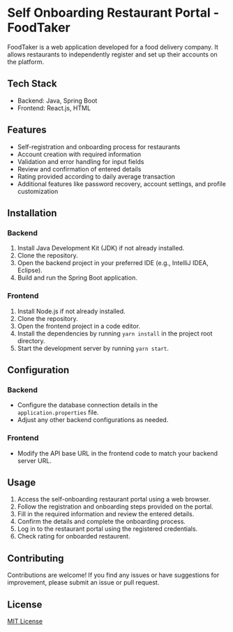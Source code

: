 # Self Onboarding Restaurant Portal -FoodTaker

FoodTaker is a web application developed for a food delivery company. It allows restaurants to independently register and set up their accounts on the platform.

## Tech Stack

- Backend: Java, Spring Boot
- Frontend: React.js, HTML

## Features

- Self-registration and onboarding process for restaurants
- Account creation with required information
- Validation and error handling for input fields
- Review and confirmation of entered details
- Rating provided according to daily average transaction
- Additional features like password recovery, account settings, and profile customization

## Installation

### Backend

1. Install Java Development Kit (JDK) if not already installed.
2. Clone the repository.
3. Open the backend project in your preferred IDE (e.g., IntelliJ IDEA, Eclipse).
4. Build and run the Spring Boot application.

### Frontend

1. Install Node.js if not already installed.
2. Clone the repository.
3. Open the frontend project in a code editor.
4. Install the dependencies by running `yarn install` in the project root directory.
5. Start the development server by running `yarn start`.

## Configuration

### Backend

- Configure the database connection details in the `application.properties` file.
- Adjust any other backend configurations as needed.

### Frontend

- Modify the API base URL in the frontend code to match your backend server URL.

## Usage

1. Access the self-onboarding restaurant portal using a web browser.
2. Follow the registration and onboarding steps provided on the portal.
3. Fill in the required information and review the entered details.
4. Confirm the details and complete the onboarding process.
6. Log in to the restaurant portal using the registered credentials.
7. Check rating for onboarded restaurent.

## Contributing

Contributions are welcome! If you find any issues or have suggestions for improvement, please submit an issue or pull request.

## License

[MIT License](LICENSE)
